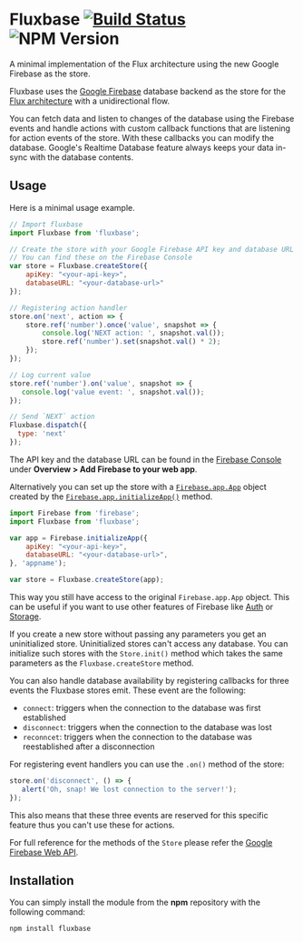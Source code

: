 # Fluxbase [![Build Status](https://travis-ci.org/vimtaai/fluxbase.svg?branch=master)](https://travis-ci.org/vimtaai/fluxbase) ![NPM Version](https://img.shields.io/badge/npm-v0.0.6-blue.svg)

A minimal implementation of the Flux architecture using the new Google Firebase as the store.

Fluxbase uses the [Google Firebase](https://firebase.google.com) database backend as the store for
the [Flux architecture](https://facebook.github.io/flux/docs/overview.html) with a unidirectional
flow.

You can fetch data and listen to changes of the database using the Firebase events and handle 
actions with custom callback functions that are listening for action events of the store. 
With these callbacks you can modify the database. Google's Realtime Database feature always keeps 
your data in-sync with the database contents.

## Usage

Here is a minimal usage example.

```js
// Import fluxbase
import Fluxbase from 'fluxbase';

// Create the store with your Google Firebase API key and database URL
// You can find these on the Firebase Console
var store = Fluxbase.createStore({
    apiKey: "<your-api-key>",
    databaseURL: "<your-database-url>"
});

// Registering action handler
store.on('next', action => {
    store.ref('number').once('value', snapshot => {
        console.log('NEXT action: ', snapshot.val());
        store.ref('number').set(snapshot.val() * 2);
    });
});

// Log current value
store.ref('number').on('value', snapshot => {
   console.log('value event: ', snapshot.val());
});

// Send `NEXT` action
Fluxbase.dispatch({
  type: 'next'
});
```

The API key and the database URL can be found in the 
[Firebase Console](https://console.firebase.google.com/) under
**Overview > Add Firebase to your web app**.

Alternatively you can set up the store with a [`Firebase.app.App`](https://firebase.google.com/docs/reference/js/firebase.app.App)
object created by the [`Firebase.app.initializeApp()`](https://firebase.google.com/docs/reference/js/firebase#.initializeApp) method.

```js
import Firebase from 'firebase';
import Fluxbase from 'fluxbase';

var app = Firebase.initializeApp({
    apiKey: "<your-api-key>",
    databaseURL: "<your-database-url>",
}, 'appname');

var store = Fluxbase.createStore(app);
```

This way you still have access to the original `Firebase.app.App` object. This can be useful 
if you want to use other features of Firebase like [Auth](https://firebase.google.com/docs/auth/web/manage-users) 
or [Storage](https://firebase.google.com/docs/storage/web/start).

If you create a new store without passing any parameters you get an uninitialized store. 
Uninitialized stores can't access any database. You can initialize such stores with the 
`Store.init()` method which takes the same parameters as the `Fluxbase.createStore` method.

You can also handle database availability by registering callbacks for three events the Fluxbase 
stores emit. These event are the following:

* `connect`: triggers when the connection to the database was first established
* `disconnect`: triggers when the connection to the database was lost
* `reconncet`: triggers when the connection to the database was reestablished after a disconnection

For registering event handlers you can use the `.on()` method of the store:

```js
store.on('disconnect', () => {
   alert('Oh, snap! We lost connection to the server!'); 
});
```
This also means that these three events are reserved for this specific feature thus you can't use
these for actions.

For full reference for the methods of the `Store` please refer the 
[Google Firebase Web API](https://firebase.google.com/docs/reference/js/firebase.database.Reference).

## Installation

You can simply install the module from the **npm** repository with the following command:

    npm install fluxbase